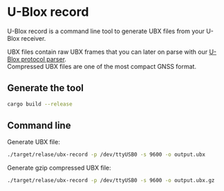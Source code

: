 # U-Blox record

U-Blox record is a command line tool to generate UBX files from your U-Blox receiver.

UBX files contain raw UBX frames that you can later on parse with our [U-Blox protocol parser](https://github.com/ublox-rs/ublox).  
Compressed UBX files are one of the most compact GNSS format.

## Generate the tool

```bash
cargo build --release
```

## Command line

Generate UBX file:

```bash
./target/relase/ubx-record -p /dev/ttyUSB0 -s 9600 -o output.ubx
```

Generate gzip compressed UBX file:

```bash
./target/relase/ubx-record -p /dev/ttyUSB0 -s 9600 -o output.ubx.gz
```
